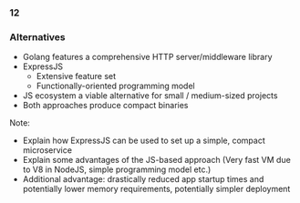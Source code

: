 
<h3 class="chapter-number">12</h3>

### Alternatives

* Golang features a comprehensive HTTP server/middleware library
* ExpressJS
  * Extensive feature set
  * Functionally-oriented programming model
* JS ecosystem a viable alternative for small / medium-sized projects
* Both approaches produce compact binaries  

Note:

* Explain how ExpressJS can be used to set up a simple, compact microservice
* Explain some advantages of the JS-based approach 
  (Very fast VM due to V8 in NodeJS, simple programming model etc.)
* Additional advantage: drastically reduced app startup times
  and potentially lower memory requirements, potentially simpler deployment
